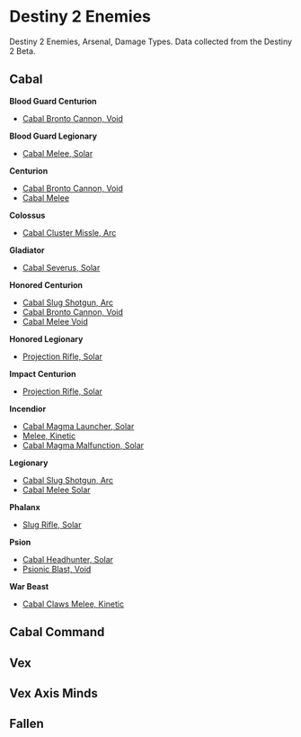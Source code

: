 # Destiny 2 Enemies

Destiny 2 Enemies, Arsenal, Damage Types. Data collected from the Destiny 2 Beta.

## Cabal

**Blood Guard Centurion**

- [Cabal Bronto Cannon, Void](http://i.imgur.com/GjpbNkA.png)

**Blood Guard Legionary**

- [Cabal Melee,	Solar](http://i.imgur.com/I3IaOYq.png)

**Centurion**

- [Cabal Bronto Cannon,	Void](http://i.imgur.com/28onFDs.png)
- [Cabal Melee](http://i.imgur.com/kJtGGaN.jpg)

**Colossus**

- [Cabal Cluster Missle,	Arc](http://i.imgur.com/3k4xZZN.png)

**Gladiator**

- [Cabal Severus,	Solar](http://i.imgur.com/8PkeQbJ.png)

**Honored Centurion**

- [Cabal Slug Shotgun, Arc](http://i.imgur.com/iN9ABxr.png)
- [Cabal Bronto Cannon,	Void](http://i.imgur.com/j4zssbR.jpg)
- [Cabal Melee	Void](http://i.imgur.com/EaG2fWG.jpg)

**Honored Legionary**

- [Projection Rifle, Solar](http://i.imgur.com/eMTFi1b.png)

**Impact Centurion**

- [Projection Rifle, Solar](http://i.imgur.com/DKnN1rK.png)

**Incendior**

- [Cabal Magma Launcher, Solar](http://i.imgur.com/J9bmdON.jpg)
- [Melee,	Kinetic](http://i.imgur.com/ZNWIh6d.jpg)
- [Cabal Magma Malfunction,	Solar](http://i.imgur.com/Ob5ffs0.jpg)

**Legionary**

- [Cabal Slug Shotgun, Arc](http://i.imgur.com/4cHldUs.jpg)
- [Cabal Melee	Solar](http://i.imgur.com/9FG6A9n.jpg)

**Phalanx**

- [Slug Rifle, Solar](http://i.imgur.com/9SyCITv.png)

**Psion**

- [Cabal Headhunter, Solar](http://i.imgur.com/ijebbqk.png)
- [Psionic Blast,	Void](http://i.imgur.com/fNomqjq.jpg)

**War Beast**

- [Cabal Claws Melee, Kinetic](http://i.imgur.com/emKGXZY.png)

## Cabal Command

## Vex

## Vex Axis Minds

## Fallen
